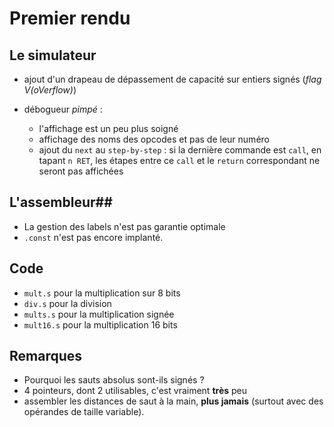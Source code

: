 # Premier rendu #

## Le simulateur ##

  * ajout d'un drapeau de dépassement de capacité sur entiers signés (*flag V(oVerflow)*)
  *  débogueur *pimpé* :
  
      *  l'affichage est un peu plus soigné
	  * affichage des noms des opcodes et pas de leur numéro
	  * ajout du `next` au `step-by-step` : si la dernière commande est `call`, en tapant `n RET`, les étapes entre ce `call` et le `return` correspondant ne seront pas affichées

## L'assembleur##

  * La gestion des labels n'est pas garantie optimale
  * `.const` n'est pas encore implanté.

## Code ##
  * `mult.s` pour la multiplication sur 8 bits
  * `div.s` pour la division
  * `mults.s` pour la multiplication signée
  * `mult16.s` pour la multiplication 16 bits

## Remarques ##

  * Pourquoi les sauts absolus sont-ils signés ?
  * 4 pointeurs, dont 2 utilisables, c'est vraiment **très** peu
  * assembler les distances de saut à la main, **plus jamais** (surtout avec des opérandes de taille variable).
